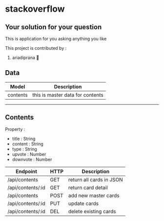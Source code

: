 # stackoverflow

## Your solution for your question
This is application for you asking anything you like


This project is contributed by :
1. ariadiprana :baby:




## Data
| Model | Description
|------|----
| contents | this is master data for contents
----------------------------------------------------


## Contents
Property :
- title : String
- content : String
- type : String
- upvote : Number
- downvote : Number

|Endpoint|HTTP|Description
|--------|----|-----------
|/api/contents|GET|return all cards in JSON
|/api/contents/:id|GET|return card detail
|/api/contents|POST| add new master cards
|/api/contents/:id|PUT|update cards
|/api/contents/:id|DEL|delete existing cards
